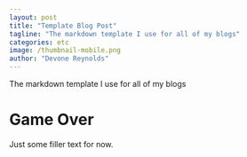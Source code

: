 ```yaml
---
layout: post
title: "Template Blog Post"
tagline: "The markdown template I use for all of my blogs"
categories: etc
image: /thumbnail-mobile.png
author: "Devone Reynolds"
---
```


The markdown template I use for all of my blogs

# [](#header-1)Game Over
Just some filler text for now.


